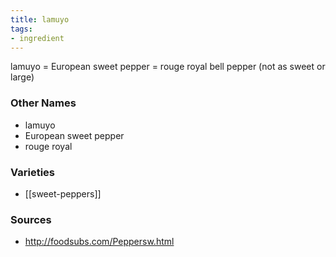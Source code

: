 ```yaml
---
title: lamuyo
tags:
- ingredient
---
```

lamuyo = European sweet pepper = rouge royal bell pepper (not as sweet or large)

### Other Names

* lamuyo
* European sweet pepper
* rouge royal

### Varieties

* [[sweet-peppers]]

### Sources
* http://foodsubs.com/Peppersw.html
